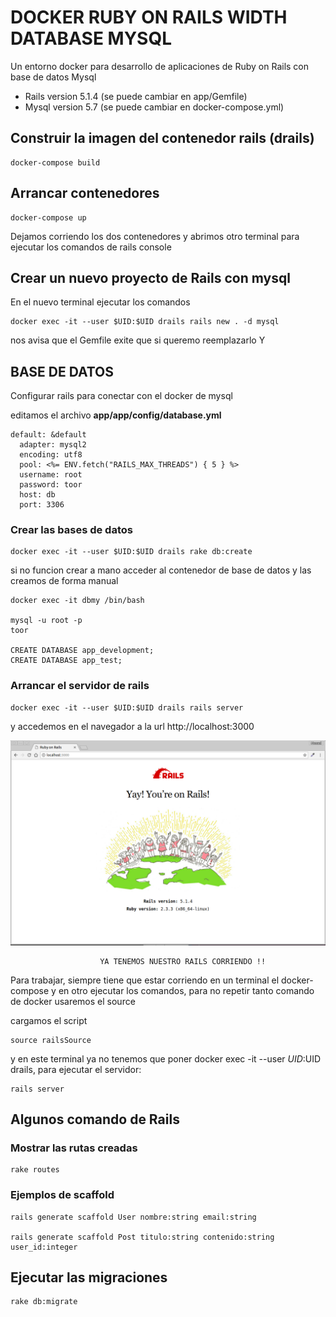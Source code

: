 # DOCKER RUBY ON RAILS WIDTH DATABASE MYSQL

Un entorno docker para desarrollo de aplicaciones de Ruby on Rails con base de datos Mysql
- Rails version 5.1.4 (se puede cambiar en app/Gemfile)
- Mysql version 5.7 (se puede cambiar en docker-compose.yml)

## Construir la imagen del contenedor rails (drails)

    docker-compose build

## Arrancar contenedores

    docker-compose up

Dejamos corriendo los dos contenedores y abrimos otro terminal para ejecutar los comandos de rails console


## Crear un nuevo proyecto de Rails con mysql

En el nuevo terminal ejecutar los comandos

    docker exec -it --user $UID:$UID drails rails new . -d mysql

nos avisa que el Gemfile exite que si queremo reemplazarlo Y

## BASE DE DATOS

Configurar rails para conectar con el docker de mysql

editamos el archivo **app/app/config/database.yml**

    default: &default
      adapter: mysql2
      encoding: utf8
      pool: <%= ENV.fetch("RAILS_MAX_THREADS") { 5 } %>
      username: root
      password: toor
      host: db
      port: 3306

### Crear las bases de datos

    docker exec -it --user $UID:$UID drails rake db:create

si no funcion crear a mano acceder al contenedor de base de datos y las creamos de forma manual


    docker exec -it dbmy /bin/bash

    mysql -u root -p
    toor

    CREATE DATABASE app_development;
    CREATE DATABASE app_test;

### Arrancar el servidor de rails

    docker exec -it --user $UID:$UID drails rails server

y accedemos en el navegador a la url http://localhost:3000

![start_ruby_on_rails](start_ruby_on_rails.png)


                        YA TENEMOS NUESTRO RAILS CORRIENDO !!


Para trabajar, siempre tiene que estar corriendo en un terminal el docker-compose y en otro ejecutar los comandos, para no repetir tanto comando de docker usaremos el source

cargamos el script 

    source railsSource

y en este terminal ya no tenemos que poner docker exec -it --user $UID:$UID drails, para ejecutar el servidor:

    rails server

## Algunos comando de Rails


### Mostrar las rutas creadas

    rake routes

### Ejemplos de scaffold

    rails generate scaffold User nombre:string email:string

    rails generate scaffold Post titulo:string contenido:string user_id:integer

## Ejecutar las migraciones

    rake db:migrate
